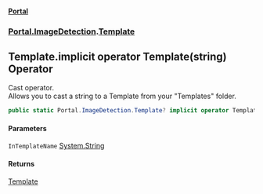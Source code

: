 #### [Portal](index.md 'index')
### [Portal.ImageDetection](Portal.ImageDetection.md 'Portal.ImageDetection').[Template](Template.md 'Portal.ImageDetection.Template')

## Template.implicit operator Template(string) Operator

Cast operator. <br/> Allows you to cast a string to a Template from your "Templates" folder.

```csharp
public static Portal.ImageDetection.Template? implicit operator Template?(string InTemplateName);
```
#### Parameters

<a name='Portal.ImageDetection.Template.op_ImplicitPortal.ImageDetection.Template(string).InTemplateName'></a>

`InTemplateName` [System.String](https://docs.microsoft.com/en-us/dotnet/api/System.String 'System.String')

#### Returns
[Template](Template.md 'Portal.ImageDetection.Template')